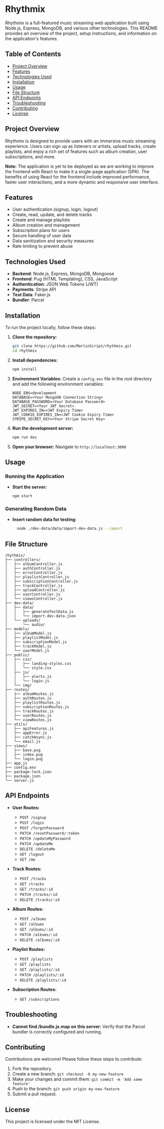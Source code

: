 # Rhythmix

Rhythmix is a full-featured music streaming web application built using Node.js, Express, MongoDB, and various other technologies. This README provides an overview of the project, setup instructions, and information on the application's features.

## Table of Contents

- [Project Overview](#project-overview)
- [Features](#features)
- [Technologies Used](#technologies-used)
- [Installation](#installation)
- [Usage](#usage)
- [File Structure](#file-structure)
- [API Endpoints](#api-endpoints)
- [Troubleshooting](#troubleshooting)
- [Contributing](#contributing)
- [License](#license)

## Project Overview

Rhythmix is designed to provide users with an immersive music streaming experience. Users can sign up as listeners or artists, upload tracks, create playlists, and enjoy a rich set of features such as album creation, user subscriptions, and more.

**Note:** The application is yet to be deployed as we are working to improve the frontend with React to make it a single-page application (SPA). The benefits of using React for the frontend include improved performance, faster user interactions, and a more dynamic and responsive user interface.

## Features

- User authentication (signup, login, logout)
- Create, read, update, and delete tracks
- Create and manage playlists
- Album creation and management
- Subscription plans for users
- Secure handling of user data
- Data sanitization and security measures
- Rate limiting to prevent abuse

## Technologies Used

- **Backend**: Node.js, Express, MongoDB, Mongoose
- **Frontend**: Pug (HTML Templating), CSS, JavaScript
- **Authentication**: JSON Web Tokens (JWT)
- **Payments**: Stripe API
- **Test Data**: Faker.js
- **Bundler**: Parcel

## Installation

To run the project locally, follow these steps:

1. **Clone the repository:**

   ```bash
   git clone https://github.com/MartinScript/rhythmix.git
   cd rhythmix
   ```

2. **Install dependencies:**

   ```bash
   npm install
   ```

3. **Environment Variables:**
   Create a `config.env` file in the root directory and add the following environment variables:

   ```env
   NODE_ENV=development
   DATABASE=<Your MongoDB Connection String>
   DATABASE_PASSWORD=<Your Database Password>
   JWT_SECRET=<Your JWT Secret>
   JWT_EXPIRES_IN=<JWT Expiry Time>
   JWT_COOKIE_EXPIRES_IN=<JWT Cookie Expiry Time>
   STRIPE_SECRET_KEY=<Your Stripe Secret Key>
   ```

4. **Run the development server:**

   ```bash
   npm run dev
   ```

5. **Open your browser:**
   Navigate to `http://localhost:3000`

## Usage

### Running the Application

- **Start the server:**
  ```bash
  npm start
  ```

### Generating Random Data

- **Insert random data for testing:**
  ```bash
    node ./dev-data/data/import-dev-data.js --import
  ```

## File Structure

```
rhythmix/
├── controllers/
│   ├── albumController.js
│   ├── authController.js
│   ├── errorController.js
│   ├── playlistController.js
│   ├── subscriptionController.js
│   ├── trackController.js
│   ├── uploadController.js
│   ├── userController.js
│   └── viewsController.js
├── dev-data/
│   ├── data/
│   │   ├── generateTestData.js
│   │   └── import-dev-data.json
│   └── uploads/
│       └── audio/
├── models/
│   ├── albumModel.js
│   ├── playlistModel.js
│   ├── subscriptionModel.js
│   ├── trackModel.js
│   └── userModel.js
├── public/
│   ├── css/
│   │   ├── landing-styles.css
│   │   └── style.css
│   ├── js/
│   │   ├── alerts.js
│   │   └── login.js
│   └── img/
├── routes/
│   ├── albumRoutes.js
│   ├── authRoutes.js
│   ├── playlistRoutes.js
│   ├── subscriptionRoutes.js
│   ├── trackRoutes.js
│   ├── userRoutes.js
│   └── viewRoutes.js
├── utils/
│   ├── apiFeatures.js
│   ├── appError.js
│   ├── catchAsync.js
│   └── email.js
├── views/
│   ├── base.pug
│   ├── index.pug
│   └── login.pug
├── app.js
├── config.env
├── package-lock.json
├── package.json
└── server.js
```

## API Endpoints

- **User Routes:**

  - `POST /signup`
  - `POST /login`
  - `POST /forgotPassword`
  - `PATCH /resetPassword/:token`
  - `PATCH /updateMyPassword`
  - `PATCH /updateMe`
  - `DELETE /deleteMe`
  - `GET /logout`
  - `GET /me`

- **Track Routes:**

  - `POST /tracks`
  - `GET /tracks`
  - `GET /tracks/:id`
  - `PATCH /tracks/:id`
  - `DELETE /tracks/:id`

- **Album Routes:**

  - `POST /albums`
  - `GET /albums`
  - `GET /albums/:id`
  - `PATCH /albums/:id`
  - `DELETE /albums/:id`

- **Playlist Routes:**

  - `POST /playlists`
  - `GET /playlists`
  - `GET /playlists/:id`
  - `PATCH /playlists/:id`
  - `DELETE /playlists/:id`

- **Subscription Routes:**
  - `GET /subscriptions`

## Troubleshooting

- **Cannot find /bundle.js.map on this server:**
  Verify that the Parcel bundler is correctly configured and running.

## Contributing

Contributions are welcome! Please follow these steps to contribute:

1. Fork the repository.
2. Create a new branch: `git checkout -b my-new-feature`
3. Make your changes and commit them: `git commit -m 'Add some feature'`
4. Push to the branch: `git push origin my-new-feature`
5. Submit a pull request.

## License

This project is licensed under the MIT License.
